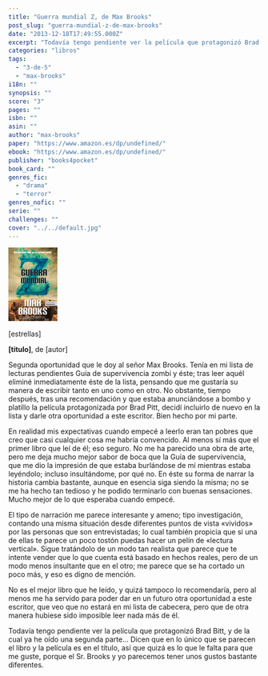 ```yaml
---
title: "Guerra mundial Z, de Max Brooks"
post_slug: "guerra-mundial-z-de-max-brooks"
date: "2013-12-18T17:49:55.000Z"
excerpt: "Todavía tengo pendiente ver la película que protagonizó Brad Bitt, y de la cual ya he oído una segunda parte… Dicen que en lo único que se parecen el libro y la película es en el título, así que quizá es lo que le falta para que me guste, porque el Sr. Brooks y yo parecemos tener unos gustos bastante diferentes."
categories: "libros"
tags: 
  - "3-de-5"
  - "max-brooks"
i18n: ""
synopsis: ""
score: "3"
pages: ""
isbn: ""
asin: ""
author: "max-brooks"
paper: "https://www.amazon.es/dp/undefined/"
ebook: "https://www.amazon.es/dp/undefined/"
publisher: "books4pocket"
book_card: ""
genres_fic: 
  - "drama"
  - "terror"
genres_nofic: ""
serie: ""
challenges: ""
cover: "../../default.jpg"
---
```


![[titulo-foto]](images/guerra-mundial-z-p.jpg)

\[estrellas\]

**\[titulo\]**, de \[autor\]

Segunda oportunidad que le doy al señor Max Brooks. Tenía en mi lista de lecturas pendientes Guía de supervivencia zombi y éste; tras leer aquél eliminé inmediatamente éste de la lista, pensando que me gustaría su manera de escribir tanto en uno como en otro. No obstante, tiempo después, tras una recomendación y que estaba anunciándose a bombo y platillo la película protagonizada por Brad Pitt, decidí incluirlo de nuevo en la lista y darle otra oportunidad a este escritor. Bien hecho por mi parte.

En realidad mis expectativas cuando empecé a leerlo eran tan pobres que creo que casi cualquier cosa me habría convencido. Al menos sí más que el primer libro que leí de él; eso seguro. No me ha parecido una obra de arte, pero me deja mucho mejor sabor de boca que la Guía de supervivencia, que me dio la impresión de que estaba burlándose de mí mientras estaba leyéndolo; incluso insultándome, por qué no. En éste su forma de narrar la historia cambia bastante, aunque en esencia siga siendo la misma; no se me ha hecho tan tedioso y he podido terminarlo con buenas sensaciones. Mucho mejor de lo que esperaba cuando empecé.

El tipo de narración me parece interesante y ameno; tipo investigación, contando una misma situación desde diferentes puntos de vista «vividos» por las personas que son entrevistadas; lo cual también propicia que si una de ellas te parece un poco tostón puedas hacer un pelín de «lectura vertical». Sigue tratándolo de un modo tan realista que parece que te intente vender que lo que cuenta está basado en hechos reales, pero de un modo menos insultante que en el otro; me parece que se ha cortado un poco más, y eso es digno de mención.

No es el mejor libro que he leído, y quizá tampoco lo recomendaría, pero al menos me ha servido para poder dar en un futuro otra oportunidad a este escritor, que veo que no estará en mi lista de cabecera, pero que de otra manera hubiese sido imposible leer nada más de él.

Todavía tengo pendiente ver la película que protagonizó Brad Bitt, y de la cual ya he oído una segunda parte… Dicen que en lo único que se parecen el libro y la película es en el título, así que quizá es lo que le falta para que me guste, porque el Sr. Brooks y yo parecemos tener unos gustos bastante diferentes.
